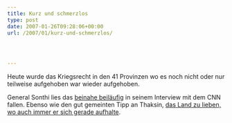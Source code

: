 ```yaml
---
title: Kurz und schmerzlos
type: post
date: 2007-01-26T09:28:06+00:00
url: /2007/01/kurz-und-schmerzlos/




---
```

Heute wurde das Kriegsrecht in den 41 Provinzen wo es noch nicht oder nur teilweise aufgehoben war wieder aufgehoben.

General Sonthi lies das [beinahe beiläufig][1] in seinem Interview mit dem CNN fallen. Ebenso wie den gut gemeinten Tipp an Thaksin, [das Land zu lieben, wo auch immer er sich gerade aufhalte][2].

 [1]: http://www.nationmultimedia.com/breakingnews/read.php?newsid=30025188
 [2]: http://www.nationmultimedia.com/breakingnews/read.php?newsid=30025189
